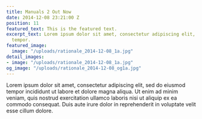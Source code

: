```yaml
---
title: Manuals 2 Out Now
date: 2014-12-08 23:21:00 Z
position: 11
featured_text: This is the featured text.
excerpt_text: Lorem ipsum dolor sit amet, consectetur adipiscing elit, sed do eiusmod
  tempor.
featured_image:
  image: "/uploads/rationale_2014-12-08_1a.jpg"
detail_images:
- image: "/uploads/rationale_2014-12-08_1a.jpg"
og_image: "/uploads/rationale_2014-12-08_og1a.jpg"
---
```


Lorem ipsum dolor sit amet, consectetur adipiscing elit, sed do eiusmod tempor incididunt ut labore et dolore magna aliqua. Ut enim ad minim veniam, quis nostrud exercitation ullamco laboris nisi ut aliquip ex ea commodo consequat. Duis aute irure dolor in reprehenderit in voluptate velit esse cillum dolore.
